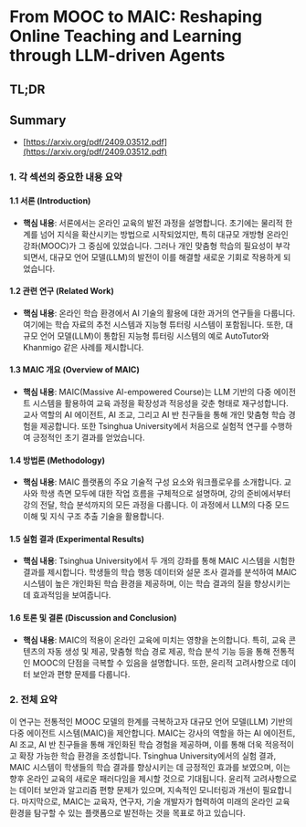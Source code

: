 # From MOOC to MAIC: Reshaping Online Teaching and Learning through LLM-driven Agents
## TL;DR
## Summary
- [https://arxiv.org/pdf/2409.03512.pdf](https://arxiv.org/pdf/2409.03512.pdf)

### 1. 각 섹션의 중요한 내용 요약

#### 1.1 서론 (Introduction)
- **핵심 내용**: 
  서론에서는 온라인 교육의 발전 과정을 설명합니다. 초기에는 물리적 한계를 넘어 지식을 확산시키는 방법으로 시작되었지만, 특히 대규모 개방형 온라인 강좌(MOOC)가 그 중심에 있었습니다. 그러나 개인 맞춤형 학습의 필요성이 부각되면서, 대규모 언어 모델(LLM)의 발전이 이를 해결할 새로운 기회로 작용하게 되었습니다.

#### 1.2 관련 연구 (Related Work)
- **핵심 내용**: 
  온라인 학습 환경에서 AI 기술의 활용에 대한 과거의 연구들을 다룹니다. 여기에는 학습 자료의 추천 시스템과 지능형 튜터링 시스템이 포함됩니다. 또한, 대규모 언어 모델(LLM)이 통합된 지능형 튜터링 시스템의 예로 AutoTutor와 Khanmigo 같은 사례를 제시합니다.

#### 1.3 MAIC 개요 (Overview of MAIC)
- **핵심 내용**: 
  MAIC(Massive AI-empowered Course)는 LLM 기반의 다중 에이전트 시스템을 활용하여 교육 과정을 확장성과 적응성을 갖춘 형태로 재구성합니다. 교사 역할의 AI 에이전트, AI 조교, 그리고 AI 반 친구들을 통해 개인 맞춤형 학습 경험을 제공합니다. 또한 Tsinghua University에서 처음으로 실험적 연구를 수행하여 긍정적인 초기 결과를 얻었습니다.

#### 1.4 방법론 (Methodology)
- **핵심 내용**: 
  MAIC 플랫폼의 주요 기술적 구성 요소와 워크플로우를 소개합니다. 교사와 학생 측면 모두에 대한 작업 흐름을 구체적으로 설명하며, 강의 준비에서부터 강의 전달, 학습 분석까지의 모든 과정을 다룹니다. 이 과정에서 LLM의 다중 모드 이해 및 지식 구조 추출 기술을 활용합니다.

#### 1.5 실험 결과 (Experimental Results)
- **핵심 내용**: 
  Tsinghua University에서 두 개의 강좌를 통해 MAIC 시스템을 시험한 결과를 제시합니다. 학생들의 학습 행동 데이터와 설문 조사 결과를 분석하여 MAIC 시스템이 높은 개인화된 학습 환경을 제공하며, 이는 학습 결과의 질을 향상시키는 데 효과적임을 보여줍니다.

#### 1.6 토론 및 결론 (Discussion and Conclusion)
- **핵심 내용**: 
  MAIC의 적용이 온라인 교육에 미치는 영향을 논의합니다. 특히, 교육 콘텐츠의 자동 생성 및 제공, 맞춤형 학습 경로 제공, 학습 분석 기능 등을 통해 전통적인 MOOC의 단점을 극복할 수 있음을 설명합니다. 또한, 윤리적 고려사항으로 데이터 보안과 편향 문제를 다룹니다.

### 2. 전체 요약
이 연구는 전통적인 MOOC 모델의 한계를 극복하고자 대규모 언어 모델(LLM) 기반의 다중 에이전트 시스템(MAIC)을 제안합니다. MAIC는 강사의 역할을 하는 AI 에이전트, AI 조교, AI 반 친구들을 통해 개인화된 학습 경험을 제공하며, 이를 통해 더욱 적응적이고 확장 가능한 학습 환경을 조성합니다. Tsinghua University에서의 실험 결과, MAIC 시스템이 학생들의 학습 결과를 향상시키는 데 긍정적인 효과를 보였으며, 이는 향후 온라인 교육의 새로운 패러다임을 제시할 것으로 기대됩니다. 윤리적 고려사항으로는 데이터 보안과 알고리즘 편향 문제가 있으며, 지속적인 모니터링과 개선이 필요합니다. 마지막으로, MAIC는 교육자, 연구자, 기술 개발자가 협력하여 미래의 온라인 교육 환경을 탐구할 수 있는 플랫폼으로 발전하는 것을 목표로 하고 있습니다.